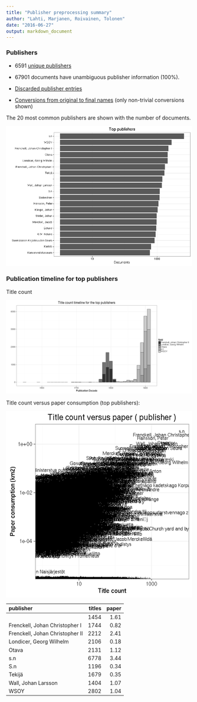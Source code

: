 ```yaml
---
title: "Publisher preprocessing summary"
author: "Lahti, Marjanen, Roivainen, Tolonen"
date: "2016-06-27"
output: markdown_document
---
```



### Publishers

 * 6591 [unique publishers](output.tables/publisher_accepted.csv)

 * 67901 documents have unambiguous publisher information (100%). 

 * [Discarded publisher entries](output.tables/publisher_discarded.csv)

 * [Conversions from original to final names](output.tables/publisher_conversion_nontrivial.csv) (only non-trivial conversions shown)


The 20 most common publishers are shown with the number of documents. 

![plot of chunk summarypublisher2](figure/summarypublisher2-1.png)

### Publication timeline for top publishers

Title count

![plot of chunk summaryTop10pubtimeline](figure/summaryTop10pubtimeline-1.png)



Title count versus paper consumption (top publishers):

![plot of chunk publishertitlespapers](figure/publishertitlespapers-1.png)

|publisher                       | titles| paper|
|:-------------------------------|------:|-----:|
|                                |   1454|  1.61|
|Frenckell, Johan Christopher I  |   1744|  0.82|
|Frenckell, Johan Christopher II |   2212|  2.41|
|Londicer, Georg Wilhelm         |   2106|  0.18|
|Otava                           |   2131|  1.12|
|s.n                             |   6778|  3.44|
|S.n                             |   1196|  0.34|
|Tekijä                          |   1679|  0.35|
|Wall, Johan Larsson             |   1404|  1.07|
|WSOY                            |   2802|  1.04|
